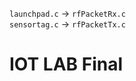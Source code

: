 ```launchpad.c``` &rarr; ```rfPacketRx.c``` <br>
```sensortag.c``` &rarr; ```rfPacketTx.c```

# IOT LAB Final 

